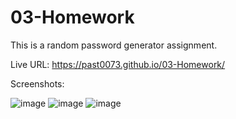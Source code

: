# 03-Homework
This is a random password generator assignment.



Live URL: https://past0073.github.io/03-Homework/ 

Screenshots:

![image](https://user-images.githubusercontent.com/74335621/103494081-ad531c80-4dfa-11eb-8088-6887c6407c17.png)
![image](https://user-images.githubusercontent.com/74335621/103494125-d5db1680-4dfa-11eb-9756-b0eabcbde22c.png)
![image](https://user-images.githubusercontent.com/74335621/103494160-fefba700-4dfa-11eb-9b44-76773d8393d1.png)

